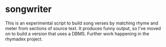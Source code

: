# songwriter
This is an experimental script to build song verses by matching rhyme and meter from sections of source text.  It produces funny output, so I've moved on to build a  version that uses a DBMS.  Further work happening in the rhymadex project.
